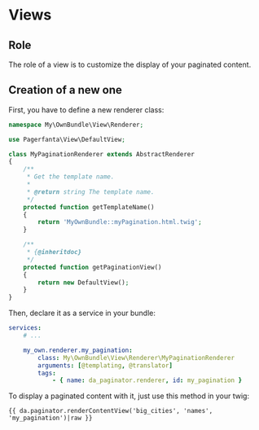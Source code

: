 Views
=====

Role
----

The role of a view is to customize the display of your paginated content.

Creation of a new one
---------------------

First, you have to define a new renderer class:

```php
namespace My\OwnBundle\View\Renderer;

use Pagerfanta\View\DefaultView;

class MyPaginationRenderer extends AbstractRenderer
{
    /**
     * Get the template name.
     *
     * @return string The template name.
     */
    protected function getTemplateName()
    {
        return 'MyOwnBundle::myPagination.html.twig';
    }

    /**
     * {@inheritdoc}
     */
    protected function getPaginationView()
    {
        return new DefaultView();
    }
}
```

Then, declare it as a service in your bundle:

```yml
services:
    # ...

    my_own.renderer.my_pagination:
        class: My\OwnBundle\View\Renderer\MyPaginationRenderer
        arguments: [@templating, @translator]
        tags:
            - { name: da_paginator.renderer, id: my_pagination }
```

To display a paginated content with it, just use this method in your twig:

```twig
{{ da.paginator.renderContentView('big_cities', 'names', 'my_pagination')|raw }}
```